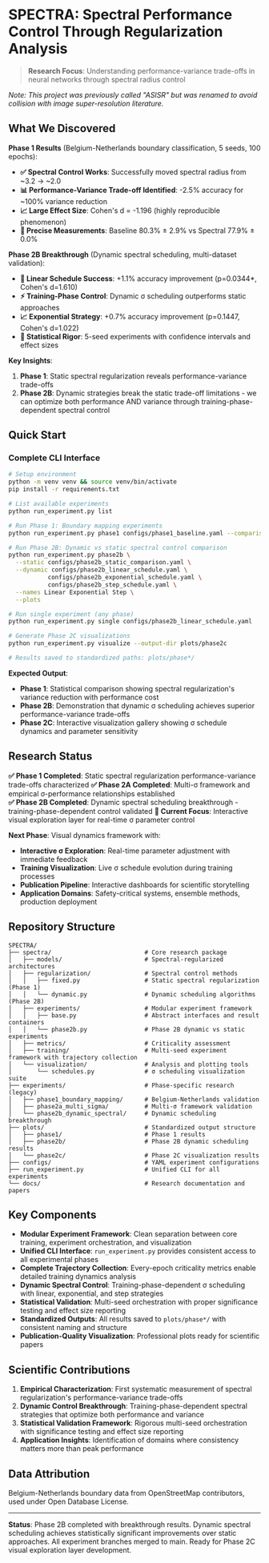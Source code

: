 # SPECTRA: Spectral Performance Control Through Regularization Analysis

> **Research Focus**: Understanding performance-variance trade-offs in neural networks through spectral radius control

*Note: This project was previously called "ASISR" but was renamed to avoid collision with image super-resolution literature.*

## What We Discovered

**Phase 1 Results** (Belgium-Netherlands boundary classification, 5 seeds, 100 epochs):

- **✅ Spectral Control Works**: Successfully moved spectral radius from ~3.2 → ~2.0
- **📊 Performance-Variance Trade-off Identified**: -2.5% accuracy for ~100% variance reduction
- **📈 Large Effect Size**: Cohen's d = -1.196 (highly reproducible phenomenon)
- **🎯 Precise Measurements**: Baseline 80.3% ± 2.9% vs Spectral 77.9% ± 0.0%

**Phase 2B Breakthrough** (Dynamic spectral scheduling, multi-dataset validation):

- **🚀 Linear Schedule Success**: +1.1% accuracy improvement (p=0.0344*, Cohen's d=1.610)
- **⚡ Training-Phase Control**: Dynamic σ scheduling outperforms static approaches
- **📈 Exponential Strategy**: +0.7% accuracy improvement (p=0.1447, Cohen's d=1.022)
- **🎯 Statistical Rigor**: 5-seed experiments with confidence intervals and effect sizes

**Key Insights**: 
1. **Phase 1**: Static spectral regularization reveals performance-variance trade-offs
2. **Phase 2B**: Dynamic strategies break the static trade-off limitations - we can optimize both performance AND variance through training-phase-dependent spectral control

## Quick Start

### Complete CLI Interface
```bash
# Setup environment
python -m venv venv && source venv/bin/activate
pip install -r requirements.txt

# List available experiments
python run_experiment.py list

# Run Phase 1: Boundary mapping experiments
python run_experiment.py phase1 configs/phase1_baseline.yaml --comparison

# Run Phase 2B: Dynamic vs static spectral control comparison
python run_experiment.py phase2b \
  --static configs/phase2b_static_comparison.yaml \
  --dynamic configs/phase2b_linear_schedule.yaml \
           configs/phase2b_exponential_schedule.yaml \
           configs/phase2b_step_schedule.yaml \
  --names Linear Exponential Step \
  --plots

# Run single experiment (any phase)
python run_experiment.py single configs/phase2b_linear_schedule.yaml

# Generate Phase 2C visualizations
python run_experiment.py visualize --output-dir plots/phase2c

# Results saved to standardized paths: plots/phase*/
```

**Expected Output**: 
- **Phase 1**: Statistical comparison showing spectral regularization's variance reduction with performance cost
- **Phase 2B**: Demonstration that dynamic σ scheduling achieves superior performance-variance trade-offs
- **Phase 2C**: Interactive visualization gallery showing σ schedule dynamics and parameter sensitivity

## Research Status

**✅ Phase 1 Completed**: Static spectral regularization performance-variance trade-offs characterized
**✅ Phase 2A Completed**: Multi-σ framework and empirical σ-performance relationships established  
**✅ Phase 2B Completed**: Dynamic spectral scheduling breakthrough - training-phase-dependent control validated
**🔄 Current Focus**: Interactive visual exploration layer for real-time σ parameter control

**Next Phase**: Visual dynamics framework with:
- **Interactive σ Exploration**: Real-time parameter adjustment with immediate feedback
- **Training Visualization**: Live σ schedule evolution during training processes  
- **Publication Pipeline**: Interactive dashboards for scientific storytelling
- **Application Domains**: Safety-critical systems, ensemble methods, production deployment

## Repository Structure

```
SPECTRA/
├── spectra/                          # Core research package
│   ├── models/                       # Spectral-regularized architectures
│   ├── regularization/               # Spectral control methods
│   │   ├── fixed.py                  # Static spectral regularization (Phase 1)
│   │   └── dynamic.py                # Dynamic scheduling algorithms (Phase 2B)
│   ├── experiments/                  # Modular experiment framework
│   │   ├── base.py                   # Abstract interfaces and result containers
│   │   └── phase2b.py                # Phase 2B dynamic vs static experiments
│   ├── metrics/                      # Criticality assessment
│   ├── training/                     # Multi-seed experiment framework with trajectory collection
│   └── visualization/                # Analysis and plotting tools
│       └── schedules.py              # σ scheduling visualization suite
├── experiments/                      # Phase-specific research (legacy)
│   ├── phase1_boundary_mapping/      # Belgium-Netherlands validation
│   ├── phase2a_multi_sigma/          # Multi-σ framework validation
│   └── phase2b_dynamic_spectral/     # Dynamic scheduling breakthrough
├── plots/                            # Standardized output structure
│   ├── phase1/                       # Phase 1 results
│   ├── phase2b/                      # Phase 2B dynamic scheduling results
│   └── phase2c/                      # Phase 2C visualization results
├── configs/                          # YAML experiment configurations
├── run_experiment.py                 # Unified CLI for all experiments
└── docs/                             # Research documentation and papers
```

## Key Components

- **Modular Experiment Framework**: Clean separation between core training, experiment orchestration, and visualization
- **Unified CLI Interface**: `run_experiment.py` provides consistent access to all experimental phases
- **Complete Trajectory Collection**: Every-epoch criticality metrics enable detailed training dynamics analysis
- **Dynamic Spectral Control**: Training-phase-dependent σ scheduling with linear, exponential, and step strategies
- **Statistical Validation**: Multi-seed orchestration with proper significance testing and effect size reporting
- **Standardized Outputs**: All results saved to `plots/phase*/` with consistent naming and structure
- **Publication-Quality Visualization**: Professional plots ready for scientific papers

## Scientific Contributions

1. **Empirical Characterization**: First systematic measurement of spectral regularization's performance-variance trade-offs
2. **Dynamic Control Breakthrough**: Training-phase-dependent spectral strategies that optimize both performance and variance
3. **Statistical Validation Framework**: Rigorous multi-seed orchestration with significance testing and effect size reporting
4. **Application Insights**: Identification of domains where consistency matters more than peak performance

## Data Attribution

Belgium-Netherlands boundary data from OpenStreetMap contributors, used under Open Database License.

---

**Status**: Phase 2B completed with breakthrough results. Dynamic spectral scheduling achieves statistically significant improvements over static approaches. All experiment branches merged to main. Ready for Phase 2C visual exploration layer development.